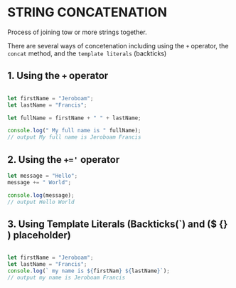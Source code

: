 # STRING  CONCATENATION

Process of joining tow or more strings together.

There are several ways of concetenation including using the `+` operator, the `concat` method, and the `template literals` (backticks)

## 1. Using the `+` operator

```javascript

let firstName = "Jeroboam";
let lastName = "Francis";

let fullName = firstName + " " + lastName;

console.log(" My full name is " fullName);
// output My full name is Jeroboam Francis

```

## 2. Using the `+='` operator

```javascript
let message = "Hello";
message += " World";

console.log(message);
// output Hello World

```

## 3. Using Template Literals (Backticks(`)  and ($ {} ) placeholder)

```javascript

let firstName = "Jeroboam";
let lastName = "Francis";
console.log(` my name is ${firstNam} ${lastName}`);
// output my name is Jeroboam Francis

```
